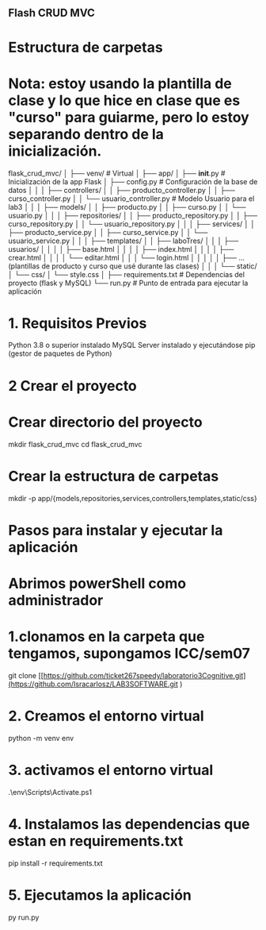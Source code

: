 ## Flash CRUD MVC

# Estructura de carpetas
# Nota: estoy usando la plantilla de clase y lo que hice en clase que es "curso" para guiarme, pero lo estoy separando dentro de la inicialización.

flask_crud_mvc/
│
├── venv/                      # Virtual
│
├── app/
│   ├── __init__.py           # Inicialización de la app Flask
│   ├── config.py             # Configuración de la base de datos
│   │
│   ├── controllers/
│   │   ├── producto_controller.py
│   │   ├── curso_controller.py
│   │   └── usuario_controller.py    # Modelo Usuario para el lab3
│   │
│   ├── models/
│   │   ├── producto.py
│   │   ├── curso.py
│   │   └── usuario.py
│   │
│   ├── repositories/
│   │   ├── producto_repository.py
│   │   ├── curso_repository.py
│   │   └── usuario_repository.py
│   │
│   ├── services/
│   │   ├── producto_service.py
│   │   ├── curso_service.py
│   │   └── usuario_service.py
│   │
│   ├── templates/
│   │   ├── laboTres/
│   │   │   ├── usuarios/
│   │   │   │   ├── base.html
│   │   │   │   ├── index.html
│   │   │   │   ├── crear.html
│   │   │   │   └── editar.html
│   │   │   └── login.html
│   │   │
│   │   ├── ... (plantillas de producto y curso que usé durante las clases)
│   │
│   └── static/
│       └── css/
│           └── style.css
│
├── requirements.txt          # Dependencias del proyecto (flask y MySQL)
└── run.py                    # Punto de entrada para ejecutar la aplicación


# 1. Requisitos Previos

Python 3.8 o superior instalado
MySQL Server instalado y ejecutándose
pip (gestor de paquetes de Python)

# 2 Crear el proyecto

# Crear directorio del proyecto
mkdir flask_crud_mvc
cd flask_crud_mvc

# Crear la estructura de carpetas
mkdir -p app/{models,repositories,services,controllers,templates,static/css}

# Pasos para instalar y ejecutar la aplicación
# Abrimos powerShell como administrador
# 1.clonamos en la carpeta que tengamos, supongamos ICC/sem07
git clone [[https://github.com/ticket267speedy/laboratorio3Cognitive.git](https://github.com/Isracarlosz/LAB3SOFTWARE.git
)

# 2. Creamos el entorno virtual
python -m venv env

# 3. activamos el entorno virtual
.\env\Scripts\Activate.ps1

# 4. Instalamos las dependencias que estan en requirements.txt
pip install -r requirements.txt

# 5. Ejecutamos la aplicación
py run.py
